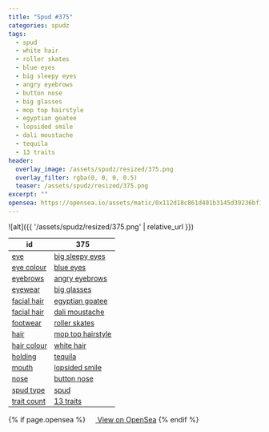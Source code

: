 ```yaml
---
title: "Spud #375"
categories: spudz
tags:
  - spud
  - white hair
  - roller skates
  - blue eyes
  - big sleepy eyes
  - angry eyebrows
  - button nose
  - big glasses
  - mop top hairstyle
  - egyptian goatee
  - lopsided smile
  - dali moustache
  - tequila
  - 13 traits
header:
  overlay_image: /assets/spudz/resized/375.png
  overlay_filter: rgba(0, 0, 0, 0.5)
  teaser: /assets/spudz/resized/375.png
excerpt: ""
opensea: https://opensea.io/assets/matic/0x112d18c861d401b3145d39236bf149f01e18beed/375
---
```

![alt]({{ '/assets/spudz/resized/375.png' | relative_url }})

| id | 375 |
|-|-|
| <a href="/traits/eye/#trait-type">eye</a> | <a href="/traits/eye/big-sleepy-eyes/1/#trait">big sleepy eyes</a> |
| <a href="/traits/eye-colour/#trait-type">eye colour</a> | <a href="/traits/eye-colour/blue-eyes/1/#trait">blue eyes</a> |
| <a href="/traits/eyebrows/#trait-type">eyebrows</a> | <a href="/traits/eyebrows/angry-eyebrows/1/#trait">angry eyebrows</a> |
| <a href="/traits/eyewear/#trait-type">eyewear</a> | <a href="/traits/eyewear/big-glasses/1/#trait">big glasses</a> |
| <a href="/traits/facial-hair/#trait-type">facial hair</a> | <a href="/traits/facial-hair/egyptian-goatee/1/#trait">egyptian goatee</a> |
| <a href="/traits/facial-hair/#trait-type">facial hair</a> | <a href="/traits/facial-hair/dali-moustache/1/#trait">dali moustache</a> |
| <a href="/traits/footwear/#trait-type">footwear</a> | <a href="/traits/footwear/roller-skates/1/#trait">roller skates</a> |
| <a href="/traits/hair/#trait-type">hair</a> | <a href="/traits/hair/mop-top-hairstyle/1/#trait">mop top hairstyle</a> |
| <a href="/traits/hair-colour/#trait-type">hair colour</a> | <a href="/traits/hair-colour/white-hair/1/#trait">white hair</a> |
| <a href="/traits/holding/#trait-type">holding</a> | <a href="/traits/holding/tequila/1/#trait">tequila</a> |
| <a href="/traits/mouth/#trait-type">mouth</a> | <a href="/traits/mouth/lopsided-smile/1/#trait">lopsided smile</a> |
| <a href="/traits/nose/#trait-type">nose</a> | <a href="/traits/nose/button-nose/1/#trait">button nose</a> |
| <a href="/traits/spud-type/#trait-type">spud type</a> | <a href="/traits/spud-type/spud/1/#trait">spud</a> |
| <a href="/traits/trait-count/#trait-type">trait count</a> | <a href="/traits/trait-count/13-traits/1/#trait">13 traits</a> |

{% if page.opensea %}
<a href="{{page.opensea}}" class="btn btn--info" onclick="window.open(this.href, '_blank'); return false;"><img src="/assets/images/opensea.svg" width="16px"><span>  View on OpenSea</span></a>
{% endif %}
